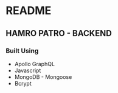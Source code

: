 # README

## HAMRO PATRO - BACKEND

### Built Using

- Apollo GraphQL
- Javascript
- MongoDB - Mongoose
- Bcrypt
